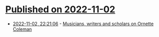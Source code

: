 # [Published on 2022-11-02](index.md)

* [2022-11-02, 22:21:06](https://news.ycombinator.com/item?id=33443714) - [Musicians, writers and scholars on Ornette Coleman](https://www.nytimes.com/2022/11/02/arts/music/ornette-coleman-jazz-music.html)
